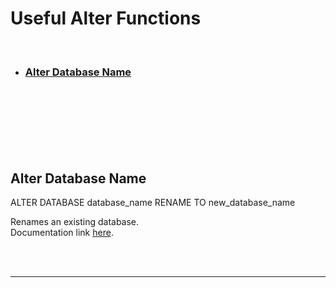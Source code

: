 # Useful Alter Functions

<br/>

- ### [Alter Database Name](#alter-database-name)

<br/> <br/>
<br/> <br/>
<br/> <br/>

## Alter Database Name



<span>ALTER DATABASE database_name</span>
RENAME TO new_database_name


Renames an existing database.  
Documentation link <a href="https://docs.snowflake.com/en/sql-reference/sql/alter-database#syntax">here</a>.


<br/> <br/>
<hr/>
<br/> <br/>